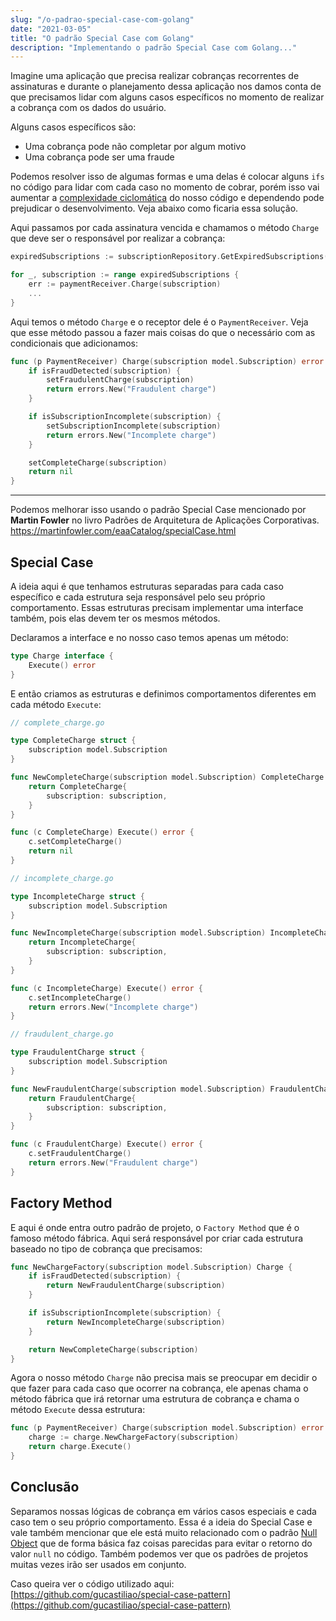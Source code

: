 ```yaml
---
slug: "/o-padrao-special-case-com-golang"
date: "2021-03-05"
title: "O padrão Special Case com Golang"
description: "Implementando o padrão Special Case com Golang..."
---
```


Imagine uma aplicação que precisa realizar cobranças recorrentes de assinaturas e durante o planejamento dessa aplicação nos damos conta de que precisamos lidar com alguns casos específicos no momento de realizar a cobrança com os dados do usuário.

Alguns casos específicos são:
- Uma cobrança pode não completar por algum motivo
- Uma cobrança pode ser uma fraude

Podemos resolver isso de algumas formas e uma delas é colocar alguns `ifs` no código para lidar com cada caso no momento de cobrar, porém isso vai aumentar a [complexidade ciclomática](https://pt.wikipedia.org/wiki/Complexidade_ciclom%C3%A1tica) do nosso código e dependendo pode prejudicar o desenvolvimento. Veja abaixo como ficaria essa solução.

Aqui passamos por cada assinatura vencida e chamamos o método `Charge` que deve ser o responsável por realizar a cobrança:
```go
expiredSubscriptions := subscriptionRepository.GetExpiredSubscriptions()

for _, subscription := range expiredSubscriptions {
    err := paymentReceiver.Charge(subscription)
    ...
}
```

Aqui temos o método `Charge` e o receptor dele é o `PaymentReceiver`. Veja que esse método passou a fazer mais coisas do que o necessário com as condicionais que adicionamos:
```go
func (p PaymentReceiver) Charge(subscription model.Subscription) error {
	if isFraudDetected(subscription) {
		setFraudulentCharge(subscription)
		return errors.New("Fraudulent charge")
	}

	if isSubscriptionIncomplete(subscription) {
		setSubscriptionIncomplete(subscription)
		return errors.New("Incomplete charge")
	}

	setCompleteCharge(subscription)
	return nil
}
```

---

Podemos melhorar isso usando o padrão Special Case mencionado por **Martin Fowler** no livro Padrões de Arquitetura de Aplicações Corporativas.
https://martinfowler.com/eaaCatalog/specialCase.html

## Special Case

A ideia aqui é que tenhamos estruturas separadas para cada caso específico e cada estrutura seja responsável pelo seu próprio comportamento. Essas estruturas precisam implementar uma interface também, pois elas devem ter os mesmos métodos.

Declaramos a interface e no nosso caso temos apenas um método:
```go
type Charge interface {
	Execute() error
}
```

E então criamos as estruturas e definimos comportamentos diferentes em cada método `Execute`:
```go
// complete_charge.go

type CompleteCharge struct {
	subscription model.Subscription
}

func NewCompleteCharge(subscription model.Subscription) CompleteCharge {
	return CompleteCharge{
		subscription: subscription,
	}
}

func (c CompleteCharge) Execute() error {
	c.setCompleteCharge()
	return nil
}
```
```go
// incomplete_charge.go

type IncompleteCharge struct {
	subscription model.Subscription
}

func NewIncompleteCharge(subscription model.Subscription) IncompleteCharge {
	return IncompleteCharge{
		subscription: subscription,
	}
}

func (c IncompleteCharge) Execute() error {
	c.setIncompleteCharge()
	return errors.New("Incomplete charge")
}
```
```go
// fraudulent_charge.go

type FraudulentCharge struct {
	subscription model.Subscription
}

func NewFraudulentCharge(subscription model.Subscription) FraudulentCharge {
	return FraudulentCharge{
		subscription: subscription,
	}
}

func (c FraudulentCharge) Execute() error {
	c.setFraudulentCharge()
	return errors.New("Fraudulent charge")
}
```

## Factory Method

E aqui é onde entra outro padrão de projeto, o `Factory Method` que é o famoso método fábrica. Aqui será responsável por criar cada estrutura baseado no tipo de cobrança que precisamos:
```go
func NewChargeFactory(subscription model.Subscription) Charge {
	if isFraudDetected(subscription) {
		return NewFraudulentCharge(subscription)
	}

	if isSubscriptionIncomplete(subscription) {
		return NewIncompleteCharge(subscription)
	}

	return NewCompleteCharge(subscription)
}
```

Agora o nosso método `Charge` não precisa mais se preocupar em decidir o que fazer para cada caso que ocorrer na cobrança, ele apenas chama o método fábrica que irá retornar uma estrutura de cobrança e chama o método `Execute` dessa estrutura:
```go
func (p PaymentReceiver) Charge(subscription model.Subscription) error {
	charge := charge.NewChargeFactory(subscription)
	return charge.Execute()
}
```

## Conclusão

Separamos nossas lógicas de cobrança em vários casos especiais e cada caso tem o seu próprio comportamento. Essa é a ideia do Special Case e vale também mencionar que ele está muito relacionado com o padrão [Null Object](https://pt.stackoverflow.com/questions/88741/pra-que-serve-o-padr%C3%A3o-null-object) que de forma básica faz coisas parecidas para evitar o retorno do valor `null` no código.
Também podemos ver que os padrões de projetos muitas vezes irão ser usados em conjunto.

Caso queira ver o código utilizado aqui: [https://github.com/gucastiliao/special-case-pattern](https://github.com/gucastiliao/special-case-pattern)
